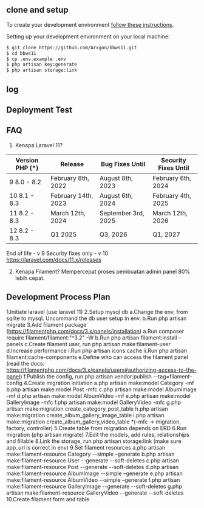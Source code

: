 ## clone and setup

To create your development environment [follow these instructions](https://laravel.com/docs/11.x/installation).

Setting up your development environment on your local machine:

```bash
$ git clone https://github.com/Arxgon/bbws11.git
$ cd bbws11
$ cp .env.example .env
$ php artisan key:generate
$ php artisan storage:link
```

## log

## Deployment Test

## FAQ

1. Kenapa Laravel 11?

| Version PHP (\*) | Release             | Bug Fixes Until     | Security Fixes Until |
| ---------------- | ------------------- | ------------------- | -------------------- |
| 9 8.0 - 8.2      | February 8th, 2022  | August 8th, 2023    | February 6th, 2024   |
| 10 8.1 - 8.3     | February 14th, 2023 | August 6th, 2024    | February 4th, 2025   |
| 11 8.2 - 8.3     | March 12th, 2024    | September 3rd, 2025 | March 12th, 2026     |
| 12 8.2 - 8.3     | Q1 2025             | Q3, 2026            | Q1, 2027             |

End of life - v 9
Security fixes only - v 10
https://laravel.com/docs/11.x/releases

2. Kenapa Filament?
   Mempercepat proses pembuatan admin panel 80% lebih cepat.

## Development Process Plan

1.Initiate laravel (use laravel 11)
2.Setup mysql db
a.Change the env, from sqlite to mysql. Uncommand the db user setup in env.
b.Run php artisan migrate
3.Add filament package (https://filamentphp.com/docs/3.x/panels/installation)
a.Run composer require filament/filament:"^3.2" -W
b.Run php artisan filament:install –panels
c.Create filament user, run php artisan make:filament-user
d.Increase performance
i.Run php artisan icons:cache
ii.Run php artisan filament:cache-components
e.Define who can access the filament panel (read the docs: https://filamentphp.com/docs/3.x/panels/users#authorizing-access-to-the-panel)
f.Publish the config, run php artisan vendor:publish --tag=filament-config
4.Create migration initiation
a.php artisan make:model Category -mf
b.php artisan make:model Post -mfc
c.php artisan make:model AlbumImage -mf
d.php artisan make:model AlbumVideo -mf
e.php artisan make:model GalleryImage -mfc
f.php artisan make:model GalleryVideo -mfc
g.php artisan make:migration create_category_post_table
h.php artisan make:migration create_album_gallery_image_table
i.php artisan make:migration create_album_gallery_video_table
\*(-mfc -> migration, factory, controller)
5.Create table from migration depends on ERD
6.Run migration (php artisan migrate)
7.Edit the models, add rules, relationships and fillable
8.Link the storage, run php artisan storage:link (make sure app_url is correct in env)
9.Set filament resources
a.php artisan make:filament-resource Category --simple –generate
b.php artisan make:filament-resource User --generate --soft-deletes
c.php artisan make:filament-resource Post --generate --soft-deletes
d.php artisan make:filament-resource AlbumImage --simple –generate
e.php artisan make:filament-resource AlbumVideo --simple –generate
f.php artisan make:filament-resource GalleryImage --generate --soft-deletes
g.php artisan make:filament-resource GalleryVideo --generate --soft-deletes
10.Create filament form and table
